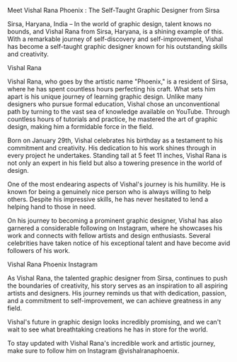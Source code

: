 Meet Vishal Rana Phoenix : The Self-Taught Graphic Designer from Sirsa

Sirsa, Haryana, India – In the world of graphic design, talent knows no bounds, and Vishal Rana from Sirsa, Haryana, is a shining example of this. With a remarkable journey of self-discovery and self-improvement, Vishal has become a self-taught graphic designer known for his outstanding skills and creativity.

Vishal Rana

Vishal Rana, who goes by the artistic name "Phoenix," is a resident of Sirsa, where he has spent countless hours perfecting his craft. What sets him apart is his unique journey of learning graphic design. Unlike many designers who pursue formal education, Vishal chose an unconventional path by turning to the vast sea of knowledge available on YouTube. Through countless hours of tutorials and practice, he mastered the art of graphic design, making him a formidable force in the field.

Born on January 29th, Vishal celebrates his birthday as a testament to his commitment and creativity. His dedication to his work shines through in every project he undertakes. Standing tall at 5 feet 11 inches, Vishal Rana is not only an expert in his field but also a towering presence in the world of design.

One of the most endearing aspects of Vishal's journey is his humility. He is known for being a genuinely nice person who is always willing to help others. Despite his impressive skills, he has never hesitated to lend a helping hand to those in need.

On his journey to becoming a prominent graphic designer, Vishal has also garnered a considerable following on Instagram, where he showcases his work and connects with fellow artists and design enthusiasts. Several celebrities have taken notice of his exceptional talent and have become avid followers of his work.

Vishal Rana Phoenix Instagram

As Vishal Rana, the talented graphic designer from Sirsa, continues to push the boundaries of creativity, his story serves as an inspiration to all aspiring artists and designers. His journey reminds us that with dedication, passion, and a commitment to self-improvement, we can achieve greatness in any field.

Vishal's future in graphic design looks incredibly promising, and we can't wait to see what breathtaking creations he has in store for the world.

To stay updated with Vishal Rana's incredible work and artistic journey, make sure to follow him on Instagram @vishalranaphoenix.
